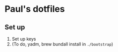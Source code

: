 # Paul's dotfiles

## Set up

1. Set up keys
1. (To do, yadm, brew bundall install in `./bootstrap`)
